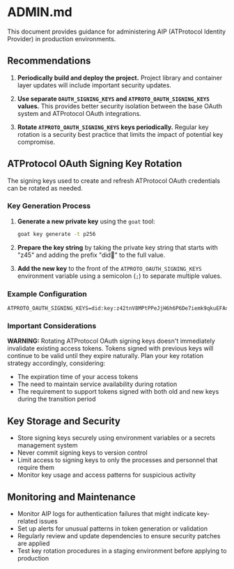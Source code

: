 # ADMIN.md

This document provides guidance for administering AIP (ATProtocol Identity Provider) in production environments.

## Recommendations

1. **Periodically build and deploy the project.** Project library and container layer updates will include important security updates.

2. **Use separate `OAUTH_SIGNING_KEYS` and `ATPROTO_OAUTH_SIGNING_KEYS` values.** This provides better security isolation between the base OAuth system and ATProtocol OAuth integrations.

3. **Rotate `ATPROTO_OAUTH_SIGNING_KEYS` keys periodically.** Regular key rotation is a security best practice that limits the impact of potential key compromise.

## ATProtocol OAuth Signing Key Rotation

The signing keys used to create and refresh ATProtocol OAuth credentials can be rotated as needed.

### Key Generation Process

1. **Generate a new private key** using the `goat` tool:
   ```bash
   goat key generate -t p256
   ```

2. **Prepare the key string** by taking the private key string that starts with "z45" and adding the prefix "did:key:" to the full value.

3. **Add the new key** to the front of the `ATPROTO_OAUTH_SIGNING_KEYS` environment variable using a semicolon (`;`) to separate multiple values.

### Example Configuration

```
ATPROTO_OAUTH_SIGNING_KEYS=did:key:z42tnV8MPtPPeJjH6h6P6De7iemk9qkuEFAnmBW9JRD9hd8d;did:key:z42thyf59TNmDL7C6ZhvemESTNC8aQ2nhxtt8migydgui8Lp
```

### Important Considerations

**WARNING:** Rotating ATProtocol OAuth signing keys doesn't immediately invalidate existing access tokens. Tokens signed with previous keys will continue to be valid until they expire naturally. Plan your key rotation strategy accordingly, considering:

- The expiration time of your access tokens
- The need to maintain service availability during rotation
- The requirement to support tokens signed with both old and new keys during the transition period

## Key Storage and Security

- Store signing keys securely using environment variables or a secrets management system
- Never commit signing keys to version control
- Limit access to signing keys to only the processes and personnel that require them
- Monitor key usage and access patterns for suspicious activity

## Monitoring and Maintenance

- Monitor AIP logs for authentication failures that might indicate key-related issues
- Set up alerts for unusual patterns in token generation or validation
- Regularly review and update dependencies to ensure security patches are applied
- Test key rotation procedures in a staging environment before applying to production